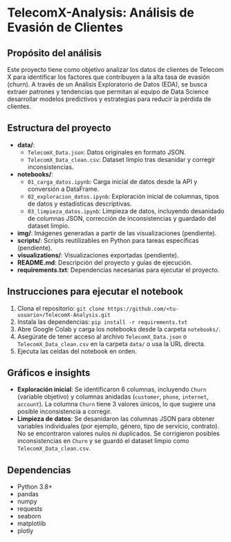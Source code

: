 # TelecomX-Analysis: Análisis de Evasión de Clientes

## Propósito del análisis
Este proyecto tiene como objetivo analizar los datos de clientes de Telecom X para identificar los factores que contribuyen a la alta tasa de evasión (churn). A través de un Análisis Exploratorio de Datos (EDA), se busca extraer patrones y tendencias que permitan al equipo de Data Science desarrollar modelos predictivos y estrategias para reducir la pérdida de clientes.

## Estructura del proyecto
- **data/**: 
  - `TelecomX_Data.json`: Datos originales en formato JSON.
  - `TelecomX_Data_clean.csv`: Dataset limpio tras desanidar y corregir inconsistencias.
- **notebooks/**: 
  - `01_carga_datos.ipynb`: Carga inicial de datos desde la API y conversión a DataFrame.
  - `02_exploracion_datos.ipynb`: Exploración inicial de columnas, tipos de datos y estadísticas descriptivas.
  - `03_limpieza_datos.ipynb`: Limpieza de datos, incluyendo desanidado de columnas JSON, corrección de inconsistencias y guardado del dataset limpio.
- **img/**: Imágenes generadas a partir de las visualizaciones (pendiente).
- **scripts/**: Scripts reutilizables en Python para tareas específicas (pendiente).
- **visualizations/**: Visualizaciones exportadas (pendiente).
- **README.md**: Descripción del proyecto y guías de ejecución.
- **requirements.txt**: Dependencias necesarias para ejecutar el proyecto.

## Instrucciones para ejecutar el notebook
1. Clona el repositorio: `git clone https://github.com/<tu-usuario>/TelecomX-Analysis.git`
2. Instala las dependencias: `pip install -r requirements.txt`
3. Abre Google Colab y carga los notebooks desde la carpeta `notebooks/`.
4. Asegúrate de tener acceso al archivo `TelecomX_Data.json` o `TelecomX_Data_clean.csv` en la carpeta `data/` o usa la URL directa.
5. Ejecuta las celdas del notebook en orden.

## Gráficos e insights
- **Exploración inicial**: Se identificaron 6 columnas, incluyendo `Churn` (variable objetivo) y columnas anidadas (`customer`, `phone`, `internet`, `account`). La columna `Churn` tiene 3 valores únicos, lo que sugiere una posible inconsistencia a corregir.
- **Limpieza de datos**: Se desanidaron las columnas JSON para obtener variables individuales (por ejemplo, género, tipo de servicio, contrato). No se encontraron valores nulos ni duplicados. Se corrigieron posibles inconsistencias en `Churn` y se guardó el dataset limpio como `TelecomX_Data_clean.csv`.

## Dependencias
- Python 3.8+
- pandas
- numpy
- requests
- seaborn
- matplotlib
- plotly
